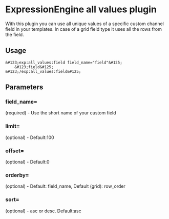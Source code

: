 ExpressionEngine all values plugin
=================================

With this plugin you can use all unique values of a specific custom channel field in your templates.
In case of a grid field type it uses all the rows from the field.

## Usage
```
&#123;exp:all_values:field field_name="field"&#125;
	&#123;field&#125;
&#123;/exp:all_values:field&#125;
```

## Parameters
### field_name=
(required) - Use the short name of your custom field

### limit=
(optional) - Default:100

### offset=
(optional) - Default:0

### orderby=
(optional) - Default: field_name, Default (grid): row_order

### sort=
(optional) - asc or desc. Default:asc

